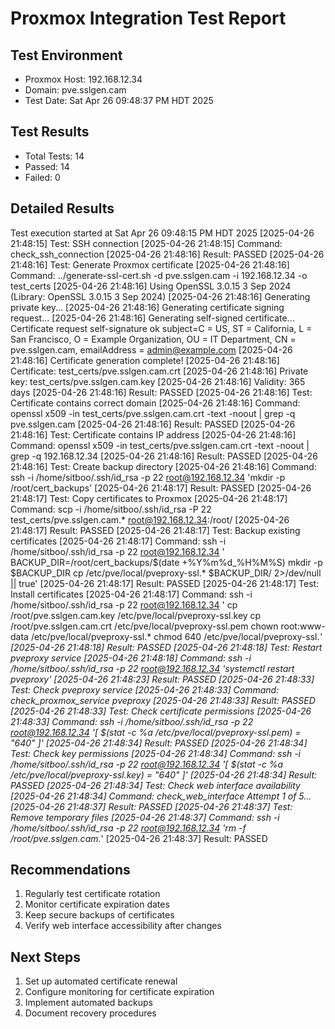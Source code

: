 # Proxmox Integration Test Report

## Test Environment
- Proxmox Host: 192.168.12.34
- Domain: pve.sslgen.cam
- Test Date: Sat Apr 26 09:48:37 PM HDT 2025

## Test Results
- Total Tests: 14
- Passed: 14
- Failed: 0

## Detailed Results
Test execution started at Sat Apr 26 09:48:15 PM HDT 2025
[2025-04-26 21:48:15] Test: SSH connection
[2025-04-26 21:48:15] Command: check_ssh_connection
[2025-04-26 21:48:16] Result: PASSED
[2025-04-26 21:48:16] Test: Generate Proxmox certificate
[2025-04-26 21:48:16] Command: ../generate-ssl-cert.sh -d pve.sslgen.cam -i 192.168.12.34 -o test_certs
[2025-04-26 21:48:16] Using OpenSSL 3.0.15 3 Sep 2024 (Library: OpenSSL 3.0.15 3 Sep 2024)
[2025-04-26 21:48:16] Generating private key...
[2025-04-26 21:48:16] Generating certificate signing request...
[2025-04-26 21:48:16] Generating self-signed certificate...
Certificate request self-signature ok
subject=C = US, ST = California, L = San Francisco, O = Example Organization, OU = IT Department, CN = pve.sslgen.cam, emailAddress = admin@example.com
[2025-04-26 21:48:16] Certificate generation complete!
[2025-04-26 21:48:16] Certificate: test_certs/pve.sslgen.cam.crt
[2025-04-26 21:48:16] Private key: test_certs/pve.sslgen.cam.key
[2025-04-26 21:48:16] Validity: 365 days
[2025-04-26 21:48:16] Result: PASSED
[2025-04-26 21:48:16] Test: Certificate contains correct domain
[2025-04-26 21:48:16] Command: openssl x509 -in test_certs/pve.sslgen.cam.crt -text -noout | grep -q pve.sslgen.cam
[2025-04-26 21:48:16] Result: PASSED
[2025-04-26 21:48:16] Test: Certificate contains IP address
[2025-04-26 21:48:16] Command: openssl x509 -in test_certs/pve.sslgen.cam.crt -text -noout | grep -q 192.168.12.34
[2025-04-26 21:48:16] Result: PASSED
[2025-04-26 21:48:16] Test: Create backup directory
[2025-04-26 21:48:16] Command: ssh -i /home/sitboo/.ssh/id_rsa -p 22 root@192.168.12.34 'mkdir -p /root/cert_backups'
[2025-04-26 21:48:17] Result: PASSED
[2025-04-26 21:48:17] Test: Copy certificates to Proxmox
[2025-04-26 21:48:17] Command: scp -i /home/sitboo/.ssh/id_rsa -P 22 test_certs/pve.sslgen.cam.* root@192.168.12.34:/root/
[2025-04-26 21:48:17] Result: PASSED
[2025-04-26 21:48:17] Test: Backup existing certificates
[2025-04-26 21:48:17] Command: ssh -i /home/sitboo/.ssh/id_rsa -p 22 root@192.168.12.34 '
        BACKUP_DIR=/root/cert_backups/$(date +%Y%m%d_%H%M%S)
        mkdir -p $BACKUP_DIR
        cp /etc/pve/local/pveproxy-ssl.* $BACKUP_DIR/ 2>/dev/null || true'
[2025-04-26 21:48:17] Result: PASSED
[2025-04-26 21:48:17] Test: Install certificates
[2025-04-26 21:48:17] Command: ssh -i /home/sitboo/.ssh/id_rsa -p 22 root@192.168.12.34 '
        cp /root/pve.sslgen.cam.key /etc/pve/local/pveproxy-ssl.key
        cp /root/pve.sslgen.cam.crt /etc/pve/local/pveproxy-ssl.pem
        chown root:www-data /etc/pve/local/pveproxy-ssl.*
        chmod 640 /etc/pve/local/pveproxy-ssl.*'
[2025-04-26 21:48:18] Result: PASSED
[2025-04-26 21:48:18] Test: Restart pveproxy service
[2025-04-26 21:48:18] Command: ssh -i /home/sitboo/.ssh/id_rsa -p 22 root@192.168.12.34 'systemctl restart pveproxy'
[2025-04-26 21:48:23] Result: PASSED
[2025-04-26 21:48:33] Test: Check pveproxy service
[2025-04-26 21:48:33] Command: check_proxmox_service pveproxy
[2025-04-26 21:48:33] Result: PASSED
[2025-04-26 21:48:33] Test: Check certificate permissions
[2025-04-26 21:48:33] Command: ssh -i /home/sitboo/.ssh/id_rsa -p 22 root@192.168.12.34 '[ $(stat -c %a /etc/pve/local/pveproxy-ssl.pem) = "640" ]'
[2025-04-26 21:48:34] Result: PASSED
[2025-04-26 21:48:34] Test: Check key permissions
[2025-04-26 21:48:34] Command: ssh -i /home/sitboo/.ssh/id_rsa -p 22 root@192.168.12.34 '[ $(stat -c %a /etc/pve/local/pveproxy-ssl.key) = "640" ]'
[2025-04-26 21:48:34] Result: PASSED
[2025-04-26 21:48:34] Test: Check web interface availability
[2025-04-26 21:48:34] Command: check_web_interface
Attempt 1 of 5...
[2025-04-26 21:48:37] Result: PASSED
[2025-04-26 21:48:37] Test: Remove temporary files
[2025-04-26 21:48:37] Command: ssh -i /home/sitboo/.ssh/id_rsa -p 22 root@192.168.12.34 'rm -f /root/pve.sslgen.cam.*'
[2025-04-26 21:48:37] Result: PASSED

## Recommendations
1. Regularly test certificate rotation
2. Monitor certificate expiration dates
3. Keep secure backups of certificates
4. Verify web interface accessibility after changes

## Next Steps
1. Set up automated certificate renewal
2. Configure monitoring for certificate expiration
3. Implement automated backups
4. Document recovery procedures

